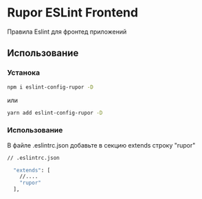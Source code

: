 # Rupor ESLint Frontend

Правила Eslint для фронтед приложений

## Использование

### Устанока

```bash
npm i eslint-config-rupor -D
```
или
```bash
yarn add eslint-config-rupor -D
```

### Использование
В файле .eslintrc.json добавьте в секцию extends строку "rupor" 
```bash
// .eslintrc.json

  "extends": [
    //....
    "rupor"
  ],
```
